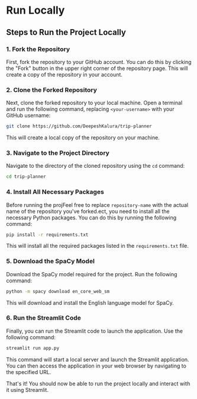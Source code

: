 # Run Locally

## Steps to Run the Project Locally

### 1. Fork the Repository
First, fork the repository to your GitHub account. You can do this by clicking the "Fork" button in the upper right corner of the repository page. This will create a copy of the repository in your account.

### 2. Clone the Forked Repository
Next, clone the forked repository to your local machine. Open a terminal and run the following command, replacing `<your-username>` with your GitHub username:

```bash
git clone https://github.com/DeepeshKalura/trip-planner
```

This will create a local copy of the repository on your machine.

### 3. Navigate to the Project Directory
Navigate to the directory of the cloned repository using the `cd` command:

```bash
cd trip-planner
```

### 4. Install All Necessary Packages
Before running the projFeel free to replace `repository-name` with the actual name of the repository you've forked.ect, you need to install all the necessary Python packages. You can do this by running the following command:

```bash
pip install -r requirements.txt
```

This will install all the required packages listed in the `requirements.txt` file.

### 5. Download the SpaCy Model
Download the SpaCy model required for the project. Run the following command:

```bash
python -m spacy download en_core_web_sm
```

This will download and install the English language model for SpaCy.

### 6. Run the Streamlit Code
Finally, you can run the Streamlit code to launch the application. Use the following command:

```bash
streamlit run app.py
```

This command will start a local server and launch the Streamlit application. You can then access the application in your web browser by navigating to the specified URL.

That's it! You should now be able to run the project locally and interact with it using Streamlit.

